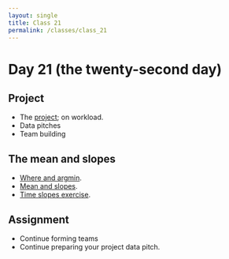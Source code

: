 ```yaml
---
layout: single
title: Class 21
permalink: /classes/class_21
---
```


# Day 21 (the twenty-second day)

## Project

* The [project](../project); on workload.
* Data pitches
* Team building

## The mean and slopes

* [Where and argmin](../chapters/08/where_and_argmin).
* [Mean and slopes](../chapters/08/mean_and_slopes).
* [Time slopes exercise](../exercises/time_slopes.zip).

## Assignment

* Continue forming teams
* Continue preparing your project data pitch.
